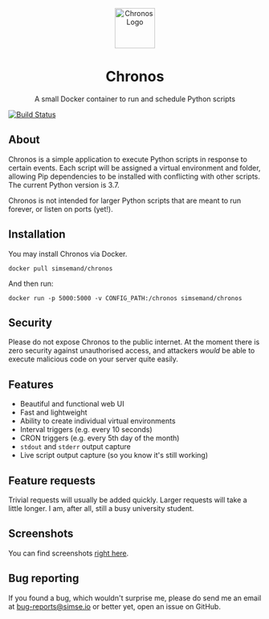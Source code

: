 <p align="center">
  <img alt="Chronos Logo" src="https://github.com/simse/chronos/raw/master/logo.png" width="80" />
</p>
<h1 align="center">
  Chronos
</h1>
<p align="center">
A small Docker container to run and schedule Python scripts
</p>

[![Build Status](https://travis-ci.com/simse/chronos.svg?branch=master)](https://travis-ci.com/simse/chronos)

## About
Chronos is a simple application to execute Python scripts in response to certain events. Each script will be assigned a virtual environment and folder, allowing Pip dependencies to be installed with conflicting with other scripts. The current Python version is 3.7.

Chronos is not intended for larger Python scripts that are meant to run forever, or listen on ports (yet!).

## Installation
You may install Chronos via Docker.
```
docker pull simsemand/chronos
```
And then run:
```
docker run -p 5000:5000 -v CONFIG_PATH:/chronos simsemand/chronos
```

## Security
Please do not expose Chronos to the public internet. At the moment there is zero security against unauthorised access, and attackers *would* be able to execute malicious code on your server quite easily.

## Features
- Beautiful and functional web UI
- Fast and lightweight
- Ability to create individual virtual environments
- Interval triggers (e.g. every 10 seconds)
- CRON triggers (e.g. every 5th day of the month)
- `stdout` and `stderr` output capture
- Live script output capture (so you know it's still working)

## Feature requests
Trivial requests will usually be added quickly. Larger requests will take a little longer. I am, after all, still a busy university student.

## Screenshots
You can find screenshots [right here](https://imgur.com/a/PQdH5ro).

## Bug reporting
If you found a bug, which wouldn't surprise me, please do send me an email at bug-reports@simse.io or better yet, open an issue on GitHub.
